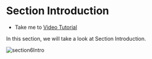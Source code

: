 # Section Introduction

  - Take me to [Video Tutorial](https://kodekloud.com/topic/section-introduction-8/)

In this section, we will take a look at Section Introduction.

![section6Intro](../../images/section6Intro.png)
